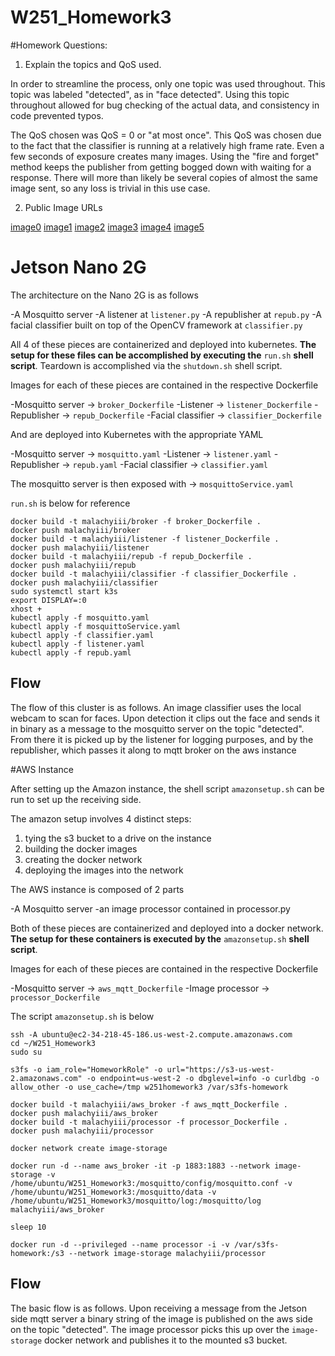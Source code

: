 # W251_Homework3

#Homework Questions:

1. Explain the topics and QoS used.

In order to streamline the process, only one topic was used throughout. This topic was labeled "detected", as in "face detected". Using this topic throughout allowed for bug checking of the actual data, and consistency in code prevented typos.

The QoS chosen was QoS = 0 or "at most once". This QoS was chosen due to the fact that the classifier is running at a relatively high frame rate. Even a few seconds of exposure creates many images. Using the "fire and forget" method keeps the publisher from getting bogged down with waiting for a response. There will more than likely be several copies of almost the same image sent, so any loss is trivial in this use case.

2. Public Image URLs

[image0](https://w251homework3.s3.amazonaws.com/0.png)
[image1](https://w251homework3.s3.amazonaws.com/1.png)
[image2](https://w251homework3.s3.amazonaws.com/2.png)
[image3](https://w251homework3.s3.amazonaws.com/3.png)
[image4](https://w251homework3.s3.amazonaws.com/4.png)
[image5](https://w251homework3.s3.amazonaws.com/5.png)

# Jetson Nano 2G

The architecture on the Nano 2G is as follows

-A Mosquitto server
-A listener at `listener.py`
-A republisher at `repub.py`
-A facial classifier built on top of the OpenCV framework at `classifier.py`

All 4 of these pieces are containerized and deployed into kubernetes. **The setup for these files can be accomplished by executing the** `run.sh` **shell script**. Teardown is accomplished via the `shutdown.sh` shell script.

Images for each of these pieces are contained in the respective Dockerfile

-Mosquitto server -> `broker_Dockerfile`
-Listener -> `listener_Dockerfile`
-Republisher -> `repub_Dockerfile`
-Facial classifier -> `classifier_Dockerfile`

And are deployed into Kubernetes with the appropriate YAML

-Mosquitto server -> `mosquitto.yaml`
-Listener -> `listener.yaml`
-Republisher -> `repub.yaml`
-Facial classifier -> `classifier.yaml`

The mosquitto server is then exposed with -> `mosquittoService.yaml`

`run.sh` is below for reference

```
docker build -t malachyiii/broker -f broker_Dockerfile .
docker push malachyiii/broker
docker build -t malachyiii/listener -f listener_Dockerfile .
docker push malachyiii/listener
docker build -t malachyiii/repub -f repub_Dockerfile .
docker push malachyiii/repub
docker build -t malachyiii/classifier -f classifier_Dockerfile .
docker push malachyiii/classifier
sudo systemctl start k3s
export DISPLAY=:0
xhost +
kubectl apply -f mosquitto.yaml
kubectl apply -f mosquittoService.yaml
kubectl apply -f classifier.yaml
kubectl apply -f listener.yaml
kubectl apply -f repub.yaml
```

## Flow

The flow of this cluster is as follows. An image classifier uses the local webcam to scan for faces. Upon detection it clips out the face and sends it in binary as a message to the mosquitto server on the topic "detected". From there it is picked up by the listener for logging purposes, and by the republisher, which passes it along to mqtt broker on the aws instance

#AWS Instance

After setting up the Amazon instance, the shell script `amazonsetup.sh` can be run to set up the receiving side.

The amazon setup involves 4 distinct steps:

1. tying the s3 bucket to a drive on the instance
2. building the docker images
3. creating the docker network
4. deploying the images into the network

The AWS instance is composed of 2 parts

-A Mosquitto server
-an image processor contained in processor.py

Both of these pieces are containerized and deployed into a docker network. **The setup for these containers is executed by the** `amazonsetup.sh` **shell script**.

Images for each of these pieces are contained in the respective Dockerfile

-Mosquitto server -> `aws_mqtt_Dockerfile`
-Image processor -> `processor_Dockerfile`

The script `amazonsetup.sh` is below

```
ssh -A ubuntu@ec2-34-218-45-186.us-west-2.compute.amazonaws.com
cd ~/W251_Homework3
sudo su

s3fs -o iam_role="HomeworkRole" -o url="https://s3-us-west-2.amazonaws.com" -o endpoint=us-west-2 -o dbglevel=info -o curldbg -o allow_other -o use_cache=/tmp w251homework3 /var/s3fs-homework

docker build -t malachyiii/aws_broker -f aws_mqtt_Dockerfile .
docker push malachyiii/aws_broker
docker build -t malachyiii/processor -f processor_Dockerfile .
docker push malachyiii/processor

docker network create image-storage

docker run -d --name aws_broker -it -p 1883:1883 --network image-storage -v /home/ubuntu/W251_Homework3:/mosquitto/config/mosquitto.conf -v /home/ubuntu/W251_Homework3:/mosquitto/data -v /home/ubuntu/W251_Homework3/mosquitto/log:/mosquitto/log malachyiii/aws_broker

sleep 10

docker run -d --privileged --name processor -i -v /var/s3fs-homework:/s3 --network image-storage malachyiii/processor
```

## Flow

The basic flow is as follows. Upon receiving a message from the Jetson side mqtt server a binary string of the image is published on the aws side on the topic "detected". The image processor picks this up over the `image-storage` docker network and publishes it to the mounted s3 bucket. 
